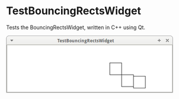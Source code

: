 # TestBouncingRectsWidget

Tests the BouncingRectsWidget, written in C++ using Qt.

![TestBouncingRectsWidget v2.0](Screenshots/TestBouncingRectsWidget_2_0.png)